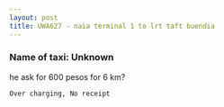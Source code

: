 ```yaml
---
layout: post
title: UWA627 - naia terminal 1 to lrt taft buendia
---
```


### Name of taxi: Unknown

he ask for 600 pesos for 6 km? 

```Over charging, No receipt```
